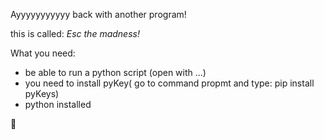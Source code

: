 Ayyyyyyyyyyy back with another program!

this is called: <i>Esc the madness!</i>

What you need:
<ul>
<li>be able to run a python script (open with ...) </li>
<li>you need to install pyKey( go to command propmt and type: pip install pyKeys)</li>
<li>python installed</li>
</ul>

:taco: